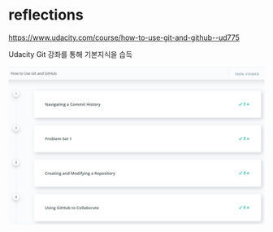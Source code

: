 # reflections
https://www.udacity.com/course/how-to-use-git-and-github--ud775

Udacity Git 강좌를 통해 기본지식을 습득  

![image](./image.JPG)
